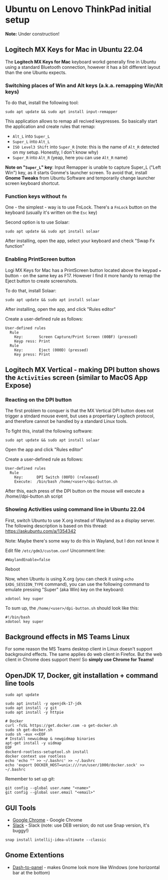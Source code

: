 # Ubuntu on Lenovo ThinkPad initial setup

**Note:** Under construction!

## Logitech MX Keys for Mac in Ubuntu 22.04

The **Logitech MX Keys for Mac** keyboard workd generally fine in Ubuntu using a standard Bluetooth connection,
however it has a bit different layout than the one Ubuntu expects. 

### Switching places of Win and Alt keys (a.k.a. remapping Win/Alt keys)

To do that, install the following tool:
```shell
sudo apt update && sudo apt install input-remapper
```

This application allows to remap all recived keypresses. So basically start the application and create rules that remap:
 * `Alt_L` into `Super_L`
 * `Super_L` into `Alt_L`
 * `ISO Level3 Shift` into `Super_R` (note: this is the name of `Alt_R` detected on my setup. Honestly, I don't know why)
 * `Super_R` into `Alt_R` (yeap, here you can use `Alt_R` name)

**Note on "`Super_L`" key**: Input Remapper is unable to capture Super_L ("Left Win") key, as it starts Gonme's launcher screen.
To avoid that, install **Gnome Tweaks** from Ubuntu Software and temporarily change launcher screen keyboard shortcut.

### Function keys without `fn`

One - the simplest - way is to use FnLock. There's a `FnLock` button on the keyboard (usually it's written on the `Esc` key)

Second option is to use Solaar:
```shell
sudo apt update && sudo apt install solaar
```
After installing, open the app, select your keyboard and check "Swap Fx function"

### Enabling PrintScreen button
Logi MX Keys for Mac has a PrintScreen button located above the keypad `=` button - on the same key as F17. However I find it more handy to remap the Eject button to create screenshots.

To do that, install Solaar:
```shell
sudo apt update && sudo apt install solaar
```
After installing, open the app, and click "Rules editor"

Create a user-defined rule as follows:
```text
User-defined rules
  Rule
    Key:       Screen Capture/Print Screen (00BF) (pressed)
    Keyp ress: Print
  Rule
    Key:       Eject (000D) (pressed)
    Key press: Print
```

## Logitech MX Vertical - making DPI button shows the `Activities` screen (similar to MacOS App Expose)

### Reacting on the DPI button

The first problem to conquer is that the MX Vertical DPI button does not trigger a stndard mouse event, but uses a propertiary Logitech protocol,
and therefore cannot be handled by a standard Linux tools.

To fight this, install the following software:
```shell
sudo apt update && sudo apt install solaar
```
Open the app and click "Rules editor"

Create a user-defined rule as follows:
```text
User-defined rules
  Rule
    Key:      DPI Switch (00FD) (released)
    Execute:  /bin/bash /home/<user>/dpi-button.sh
```

After this, each press of the DPI button on the mouse will execute a /home/<user>/dpi-button.sh script
  
### Showing Activities using command line in Ubuntu 22.04
First, switch Ubuntu to use X.org instead of Wayland as a display server. The following description is based on this thread: https://askubuntu.com/a/1354342

Note: Maybe there's some way to do this in Wayland, but I don not know it

Edit file `/etc/gdm3/custom.conf`
Uncomment line:
```text
#WaylandEnable=false  
```
Reboot
  
Now, when Ubuntu is using X.org (you can check it using `echo $XDG_SESSION_TYPE` command), you can use the following command to emulate pressing "Super" (aka Win) key on the keyboard:
```shell
xdotool key super
```
  
To sum up, the `/home/<user>/dpi-button.sh` should look like this:
```shell
#!/bin/bash
xdotool key super
```
  
## Background effects in MS Teams Linux

For some reason the MS Teams desktop client in Linux doesn't support backgrouind effects. The same applies do web client in Firefox. But the web client in Chrome does support them! So **simply use Chrome for Teams!**

## OpenJDK 17, Docker, git installation + command line tools
```shell
sudo apt update
  
sudo apt install -y openjdk-17-jdk
sudo apt install -y git
sudo apt install -y httpie

# Docker
curl -fsSL https://get.docker.com -o get-docker.sh
sudo sh get-docker.sh
sudo sh -eux <<EOF
# Install newuidmap & newgidmap binaries
apt-get install -y uidmap
EOF
dockerd-rootless-setuptool.sh install
docker context use rootless
echo 'echo "" >> ~/.bashrc' >> ~/.bashrc
echo 'export DOCKER_HOST=unix:///run/user/1000/docker.sock' >> ~/.bashrc
```

Remember to set up git:
```shell
git config --global user.name "<name>"
git config --global user.email "<email>"
```
  
## GUI Tools

* [Google Chrome](https://www.google.pl/chrome) - Google Chrome
* [Slack](https://slack.com/downloads/linux) - Slack (note: use DEB version; do not use Snap version, it's buggy!)
```shell
snap install intellij-idea-ultimate --classic
```


## Gnome Extentions

* [Dash-to-panel](https://extensions.gnome.org/extension/1160/dash-to-panel/) - makes Gnome look more like Windows (one horizontal bar at the bottom)

